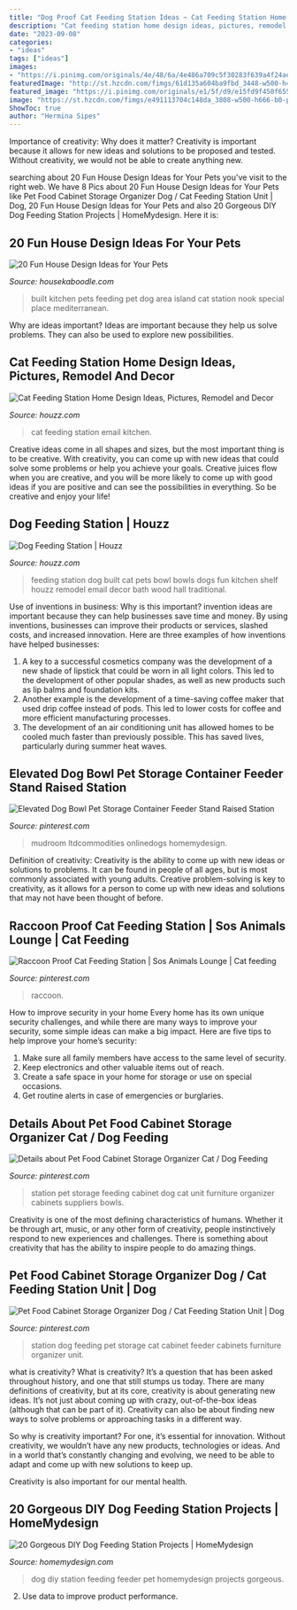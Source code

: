 ```yaml
---
title: "Dog Proof Cat Feeding Station Ideas ~ Cat Feeding Station Home Design Ideas, Pictures, Remodel And Decor"
description: "Cat feeding station home design ideas, pictures, remodel and decor"
date: "2023-09-08"
categories:
- "ideas"
tags: ["ideas"]
images:
- "https://i.pinimg.com/originals/4e/48/6a/4e486a709c5f30283f639a4f24aec289.jpg"
featuredImage: "http://st.hzcdn.com/fimgs/61d135a604ba9fbd_3448-w500-h400-b0-p0--transitional-kitchen.jpg"
featured_image: "https://i.pinimg.com/originals/e1/5f/d9/e15fd9f450f655be61b1feee04151df0.jpg"
image: "https://st.hzcdn.com/fimgs/e491113704c148da_3808-w500-h666-b0-p0--traditional-hall.jpg"
ShowToc: true
author: "Hermina Sipes"
---
```



Importance of creativity: Why does it matter?
Creativity is important because it allows for new ideas and solutions to be proposed and tested. Without creativity, we would not be able to create anything new.

	

		
searching about 20 Fun House Design Ideas for Your Pets you've visit to the right web. We have 8 Pics about 20 Fun House Design Ideas for Your Pets like Pet Food Cabinet Storage Organizer Dog / Cat Feeding Station Unit | Dog, 20 Fun House Design Ideas for Your Pets and also 20 Gorgeous DIY Dog Feeding Station Projects | HomeMydesign. Here it is:
		
    
## 20 Fun House Design Ideas For Your Pets

<img loading=lazy src="http://st.houzz.com/simgs/9f41ef2f00f00c45_8-4899/mediterranean-kitchen.jpg" onerror="this.onerror=null;this.src='https://tse4.mm.bing.net/th?id=OIP.PFMokU1f0QwA_yJ1rho3QQHaJ3&amp;pid=15.1';" alt="20 Fun House Design Ideas for Your Pets">

_Source: housekaboodle.com_

>built kitchen pets feeding pet dog area island cat station nook special place mediterranean. 

	

Why are ideas important?
Ideas are important because they help us solve problems. They can also be used to explore new possibilities.

    
## Cat Feeding Station Home Design Ideas, Pictures, Remodel And Decor

<img loading=lazy src="http://st.hzcdn.com/fimgs/61d135a604ba9fbd_3448-w500-h400-b0-p0--transitional-kitchen.jpg" onerror="this.onerror=null;this.src='https://tse3.mm.bing.net/th?id=OIP.SkRx-cKHBGGwy7bMJGL-ZAHaF7&amp;pid=15.1';" alt="Cat Feeding Station Home Design Ideas, Pictures, Remodel and Decor">

_Source: houzz.com_

>cat feeding station email kitchen. 

	

Creative ideas come in all shapes and sizes, but the most important thing is to be creative. With creativity, you can come up with new ideas that could solve some problems or help you achieve your goals. Creative juices flow when you are creative, and you will be more likely to come up with good ideas if you are positive and can see the possibilities in everything. So be creative and enjoy your life!

    
## Dog Feeding Station | Houzz

<img loading=lazy src="https://st.hzcdn.com/fimgs/e491113704c148da_3808-w500-h666-b0-p0--traditional-hall.jpg" onerror="this.onerror=null;this.src='https://tse3.mm.bing.net/th?id=OIP.hldGc1AyioRutqJFRCrk1AHaJ3&amp;pid=15.1';" alt="Dog Feeding Station | Houzz">

_Source: houzz.com_

>feeding station dog built cat pets bowl bowls dogs fun kitchen shelf houzz remodel email decor bath wood hall traditional. 

	

Use of inventions in business: Why is this important?
invention ideas are important because they can help businesses save time and money. By using inventions, businesses can improve their products or services, slashed costs, and increased innovation. Here are three examples of how inventions have helped businesses: 
1. A key to a successful cosmetics company was the development of a new shade of lipstick that could be worn in all light colors. This led to the development of other popular shades, as well as new products such as lip balms and foundation kits. 
2. Another example is the development of a time-saving coffee maker that used drip coffee instead of pods. This led to lower costs for coffee and more efficient manufacturing processes.
3. The development of an air conditioning unit has allowed homes to be cooled much faster than previously possible. This has saved lives, particularly during summer heat waves.

    
## Elevated Dog Bowl Pet Storage Container Feeder Stand Raised Station

<img loading=lazy src="https://i.pinimg.com/originals/e1/5f/d9/e15fd9f450f655be61b1feee04151df0.jpg" onerror="this.onerror=null;this.src='https://tse1.mm.bing.net/th?id=OIP.Z46RsCGl88umqnxc7NbRUAHaJC&amp;pid=15.1';" alt="Elevated Dog Bowl Pet Storage Container Feeder Stand Raised Station">

_Source: pinterest.com_

>mudroom ltdcommodities onlinedogs homemydesign. 

	

Definition of creativity:
Creativity is the ability to come up with new ideas or solutions to problems. It can be found in people of all ages, but is most commonly associated with young adults. Creative problem-solving is key to creativity, as it allows for a person to come up with new ideas and solutions that may not have been thought of before.

    
## Raccoon Proof Cat Feeding Station | Sos Animals Lounge | Cat Feeding

<img loading=lazy src="https://i.pinimg.com/originals/e1/3f/68/e13f689a24145d95b504553e32d5c63d.jpg" onerror="this.onerror=null;this.src='https://tse2.mm.bing.net/th?id=OIP.Iogz1kT_o1yh6svGzts_YwHaLH&amp;pid=15.1';" alt="Raccoon Proof Cat Feeding Station | Sos Animals Lounge | Cat feeding">

_Source: pinterest.com_

>raccoon. 

	

How to improve security in your home
Every home has its own unique security challenges, and while there are many ways to improve your security, some simple ideas can make a big impact. Here are five tips to help improve your home’s security:
1. Make sure all family members have access to the same level of security.
2. Keep electronics and other valuable items out of reach.
3. Create a safe space in your home for storage or use on special occasions.
4. Get routine alerts in case of emergencies or burglaries.

    
## Details About Pet Food Cabinet Storage Organizer Cat / Dog Feeding

<img loading=lazy src="https://s-media-cache-ak0.pinimg.com/736x/17/36/3e/17363e54568cd39d65915314c42a295d.jpg" onerror="this.onerror=null;this.src='https://tse4.mm.bing.net/th?id=OIP.QOwlQzMbZFNtpGO80uBQogHaJ3&amp;pid=15.1';" alt="Details about Pet Food Cabinet Storage Organizer Cat / Dog Feeding">

_Source: pinterest.com_

>station pet storage feeding cabinet dog cat unit furniture organizer cabinets suppliers bowls. 

	

Creativity is one of the most defining characteristics of humans. Whether it be through art, music, or any other form of creativity, people instinctively respond to new experiences and challenges. There is something about creativity that has the ability to inspire people to do amazing things.

    
## Pet Food Cabinet Storage Organizer Dog / Cat Feeding Station Unit | Dog

<img loading=lazy src="https://i.pinimg.com/originals/4e/48/6a/4e486a709c5f30283f639a4f24aec289.jpg" onerror="this.onerror=null;this.src='https://tse4.mm.bing.net/th?id=OIP.meaN6mwleWWkISjsp2L7bwHaJ4&amp;pid=15.1';" alt="Pet Food Cabinet Storage Organizer Dog / Cat Feeding Station Unit | Dog">

_Source: pinterest.com_

>station dog feeding pet storage cat cabinet feeder cabinets furniture organizer unit. 

	

what is creativity?
What is creativity? It’s a question that has been asked throughout history, and one that still stumps us today. There are many definitions of creativity, but at its core, creativity is about generating new ideas.
It’s not just about coming up with crazy, out-of-the-box ideas (although that can be part of it). Creativity can also be about finding new ways to solve problems or approaching tasks in a different way.

So why is creativity important? For one, it’s essential for innovation. Without creativity, we wouldn’t have any new products, technologies or ideas. And in a world that’s constantly changing and evolving, we need to be able to adapt and come up with new solutions to keep up.

Creativity is also important for our mental health.

    
## 20 Gorgeous DIY Dog Feeding Station Projects | HomeMydesign

<img loading=lazy src="http://homemydesign.com/wp-content/uploads/2016/04/DIY-drawe-dog-feeder-station-ideas.jpg" onerror="this.onerror=null;this.src='https://tse4.mm.bing.net/th?id=OIP.S0pk_v7rq3i3ZCTndZ1TKAHaLO&amp;pid=15.1';" alt="20 Gorgeous DIY Dog Feeding Station Projects | HomeMydesign">

_Source: homemydesign.com_

>dog diy station feeding feeder pet homemydesign projects gorgeous. 

	

2. Use data to improve product performance.


